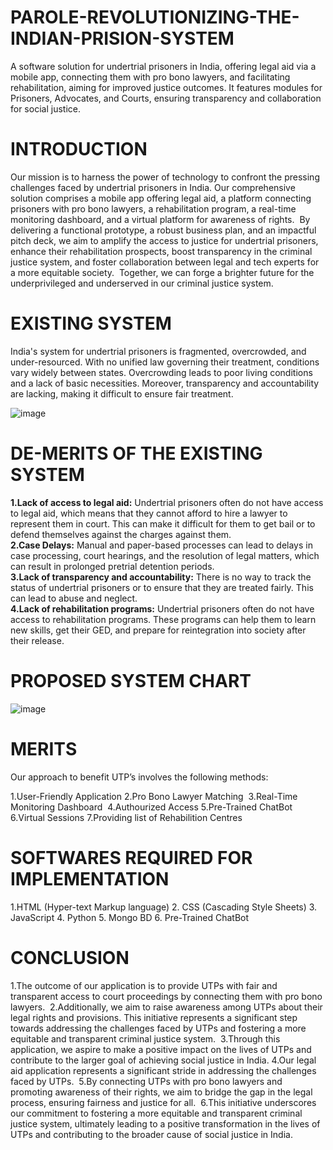 # PAROLE-REVOLUTIONIZING-THE-INDIAN-PRISION-SYSTEM
A software solution for undertrial prisoners in India, offering legal aid via a mobile app, connecting them with pro bono lawyers, and facilitating rehabilitation, aiming for improved justice outcomes. It features modules for Prisoners, Advocates, and Courts, ensuring transparency and collaboration for social justice.

# INTRODUCTION 
Our mission is to harness the power of technology to confront the pressing challenges faced by undertrial prisoners in India. Our comprehensive solution comprises a mobile app offering legal aid, a platform connecting prisoners with pro bono lawyers, a rehabilitation program, a real-time monitoring dashboard, and a virtual platform for awareness of rights. 
By delivering a functional prototype, a robust business plan, and an impactful pitch deck, we aim to amplify the access to justice for undertrial prisoners, enhance their rehabilitation prospects, boost transparency in the criminal justice system, and foster collaboration between legal and tech experts for a more equitable society. 
Together, we can forge a brighter future for the underprivileged and underserved in our criminal justice system.

# EXISTING SYSTEM 
India's system for undertrial prisoners is fragmented, overcrowded, and under-resourced. With no unified law governing their treatment, conditions vary widely between states. Overcrowding leads to poor living conditions and a lack of basic necessities. Moreover, transparency and accountability are lacking, making it difficult to ensure fair treatment.

![image](https://github.com/Harsha7999/PAROLE-REVOLUTIONIZING-THE-INDIAN-PRISION-SYSTEM/assets/138028961/509d8ccd-2c88-4576-ba85-6c80f7b283a5)

# DE-MERITS OF THE EXISTING SYSTEM

**1.Lack of access to legal aid:** Undertrial prisoners often do not have access to legal aid, which means that they cannot afford to hire a lawyer to represent them in court. This can make it difficult for them to get bail or to defend themselves against the charges against them.<br>
**2.Case Delays:** Manual and paper-based processes can lead to delays in case processing, court hearings, and the resolution of legal matters, which can result in prolonged pretrial detention periods.<br>
**3.Lack of transparency and accountability:** There is no way to track the status of undertrial prisoners or to ensure that they are treated fairly. This can lead to abuse and neglect.<br>
**4.Lack of rehabilitation programs:** Undertrial prisoners often do not have access to rehabilitation programs. These programs can help them to learn new skills, get their GED, and prepare for reintegration into society after their release.<br>

# PROPOSED SYSTEM CHART
![image](https://github.com/Harsha7999/PAROLE-REVOLUTIONIZING-THE-INDIAN-PRISION-SYSTEM/assets/138028961/7f3899c9-9dd8-4b4b-9b43-3d9de756a4f1)

# MERITS
Our approach to benefit UTP’s involves the following methods:

1.User-Friendly Application
2.Pro Bono Lawyer Matching 
3.Real-Time Monitoring Dashboard 
4.Authourized Access
5.Pre-Trained ChatBot
6.Virtual Sessions
7.Providing list of Rehabilition Centres

# SOFTWARES REQUIRED FOR IMPLEMENTATION

1.HTML (Hyper-text Markup language)
2. CSS (Cascading Style Sheets)
3. JavaScript
4. Python
5. Mongo BD 
6. Pre-Trained ChatBot

# CONCLUSION

1.The outcome of our application is to provide UTPs with fair and transparent access to court proceedings by connecting them with pro bono lawyers. 
2.Additionally, we aim to raise awareness among UTPs about their legal rights and provisions. This initiative represents a significant step towards addressing the challenges faced by UTPs and fostering a more equitable and transparent criminal justice system. 
3.Through this application, we aspire to make a positive impact on the lives of UTPs and contribute to the larger goal of achieving social justice in India.
4.Our legal aid application represents a significant stride in addressing the challenges faced by UTPs. 
5.By connecting UTPs with pro bono lawyers and promoting awareness of their rights, we aim to bridge the gap in the legal process, ensuring fairness and justice for all. 
6.This initiative underscores our commitment to fostering a more equitable and transparent criminal justice system, ultimately leading to a positive transformation in the lives of UTPs and contributing to the broader cause of social justice in India.
